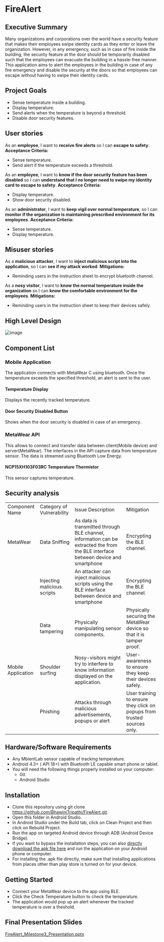 # FireAlert

## Executive Summary
Many organizations and corporations over the world have a security feature that makes their employees swipe identity cards as they enter or leave the organization. However, in any emergency, such as in case of fire inside the building, the security feature at the door should be temporarily disabled such that the employees can evacuate the building in a hassle-free manner. This application aims to alert the employees in the building in case of any fire emergency and disable the security at the doors so that employees can escape without having to swipe their identity cards.

## Project Goals
* Sense temperature inside a building.
*	Display temperature.
*	Send alerts when the temperature is beyond a threshold.
*	Disable door security features.

## User stories
As an **employee**, I want to **receive fire alerts** so I can **escape to safety**.
**Acceptance Criteria:**
* Sense temperature.
* Send alert if the temperature exceeds a threshold.

As an **employee**, I want to **know if the door security feature has been disabled** so I can **understand that I no longer need to swipe my identity card to escape to safety**.
**Acceptance Criteria:**
* Display temperature.
* Show door security disabled.

As an **administrator**, I want to **keep vigil over normal temperature**, so I can **monitor if the organization is maintaining prescribed environment for its employees**.
**Acceptance Criteria:**
* Sense temperature.
* Display temperature.

## Misuser stories
As a **malicious attacker**, I want to **inject malicious script into the application**, so I can **see if my attack worked**.
**Mitigations:**
* Reminding users in the instruction sheet to encrypt bluetooth channel.

As a **nosy visitor**, I want to **know the normal temperature inside the organization** so I can **know the comfortable environment for the employees**.
**Mitigations:**
* Reminding users in the instruction sheet to keep their devices safely.

## High Level Design
![image](https://user-images.githubusercontent.com/33559403/39484069-c69f61b6-4d31-11e8-9ab5-1f5797505187.png)

## Component List
### Mobile Application
The application connects with MetaWear C using bluetooth. Once the temperature exceeds the specified threshold, an alert is sent to the user.

#### Temperature Display
Displays the recently tracked temperature.

#### Door Security Disabled Button
Shows when the door security is disabled in case of an emergency.

### MetaWear API
This allows to connect and transfer data between client(Mobile device) and server(MetaWear). The interfaces in the API capture data from temperature sensor. The data is streamed using Bluetooth Low Energy.

#### NCP15XH103F03RC Temperature Thermistor
This sensor captures temperature.

## Security analysis
|                    |                             |                                                                                                                                   |                                                                         | 
|--------------------|-----------------------------|-----------------------------------------------------------------------------------------------------------------------------------|-------------------------------------------------------------------------| 
| Component Name     | Category of Vulnerability   | Issue Description                                                                                                                 | Mitigation                                                              | 
| MetaWear           | Data Sniffing               | As data is transmitted through BLE channel, information can be extracted the from the BLE interface between device and smartphone | Encrypting the BLE channel.                                             | 
|                    | Injecting malicious scripts | An attacker can inject malicious scripts using the BLE interface between device and smartphone                                    | Encrypting the BLE channel.                                             | 
|                    | Data tampering              | Physically manipulating sensor components.                                                                                        | Physically securing the MetaWear device so that it is tamper proof.     | 
| Mobile Application | Shoulder surfing            | Nosy-visitors might try to interfere to know information displayed on the application.                                            | User-awareness to ensure they keep their devices safely.                | 
|                    | Phishing                    | Attacks through malicious advertisements, popups or alert                                                                         | User training to ensure they click on popups from trusted sources only. | 

## Hardware/Software Requirements
* Any MbientLab sensor capable of tracking temperature.
* Android 4.3+ ( API 18+) with Bluetooth LE capable smart phone or tablet.
* You will need the following things properly installed on your computer:
  * Git
  * Android Studio


## Installation
*	Clone this repository using git clone https://github.com/BhawiniTripathi/FireAlert.git.
*	Open this folder in Android Studio.
*	In Android Studio under the Build tab, click on Clean Project and then click on Rebuild Project.
*	Run the app on targeted Android device through ADB (Android Device Bridge).
*	If you want to bypass the installation steps, you can also [directly download the apk file here]( https://github.com/BhawiniTripathi/FireAlert/blob/master/FireAlert.apk) and run the application on your Android phone or computer.
* For installing the .apk file directly, make sure that installing applications from places other than play store is turned on for your device.

## Getting Started
* Connect your MetaWear device to the app using BLE.
* Click the Check Temperature button to check the temperature.
* The application would pop up an alert whenever the tracked temperature is over a theshold.

## Final Presentation Slides
[FireAlert_Milestone3_Presentation.pptx](https://github.com/BhawiniTripathi/FireAlert/files/1965800/FireAlert_Milestone3_Presentation.pptx)


